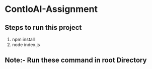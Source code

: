 # ContloAI-Assignment
## Steps to run this project


1) npm install
2) node index.js

## Note:-  Run these command in root Directory
